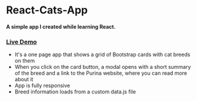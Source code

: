 # React-Cats-App
#### A simple app I created while learning React.
### [Live Demo](https://react-cats-app.netlify.app/)
- It's a one page app that shows a grid of Bootstrap cards with cat breeds on them
- When you click on the card button, a modal opens with a short summary of the breed and a link to the Purina website, where you can read more about it
- App is fully responsive
- Breed information loads from a custom data.js file
   
